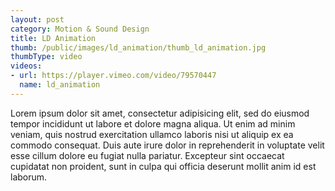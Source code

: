 ```yaml
---
layout: post
category: Motion & Sound Design
title: LD Animation
thumb: /public/images/ld_animation/thumb_ld_animation.jpg
thumbType: video
videos:
- url: https://player.vimeo.com/video/79570447
  name: ld_animation
---
```

Lorem ipsum dolor sit amet, consectetur adipisicing elit, sed do eiusmod
tempor incididunt ut labore et dolore magna aliqua. Ut enim ad minim veniam,
quis nostrud exercitation ullamco laboris nisi ut aliquip ex ea commodo
consequat. Duis aute irure dolor in reprehenderit in voluptate velit esse
cillum dolore eu fugiat nulla pariatur. Excepteur sint occaecat cupidatat non
proident, sunt in culpa qui officia deserunt mollit anim id est laborum.